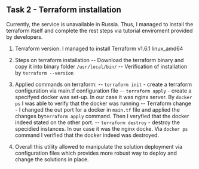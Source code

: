 ## Task 2 - Terraform installation
Currently, the service is unavailable in Russia. Thus, I managed to install the terraform itself and complete the rest steps via tutorial enviroment provided by developers.
1. Terraform version: I managed to install Terraform v1.6.1 linux_amd64
2. Steps on terraform installation
   -- Download the terraform binary and copy it into binary folder `/usr/local/bin/`
   -- Verification of installation by `terraform --version`
3. Applied commands on terraform:
   -- `terraform init` - create a terraform configuration via main.tf configuration file
   -- `terraform apply` - create a specifyed docker was set-up. In our case it was nginx server. By `docker ps` I was able to verify that the docker was running
   -- Terraform change - I changed the out port for a docker in `main.tf` file and applied the changes by`terraform apply` command. Then I veryfied that the docker indeed stated on the other port.
   -- `terraform destroy` - destroy the specidied instances. In our case it was the nginx docke. Via `docker ps` command I verified that the docker indeed was destroyed.

4. Overall this utility allowed to manipulate the solution deployment via configuration files which provides more robust way to deploy and change the solutions in place. 

